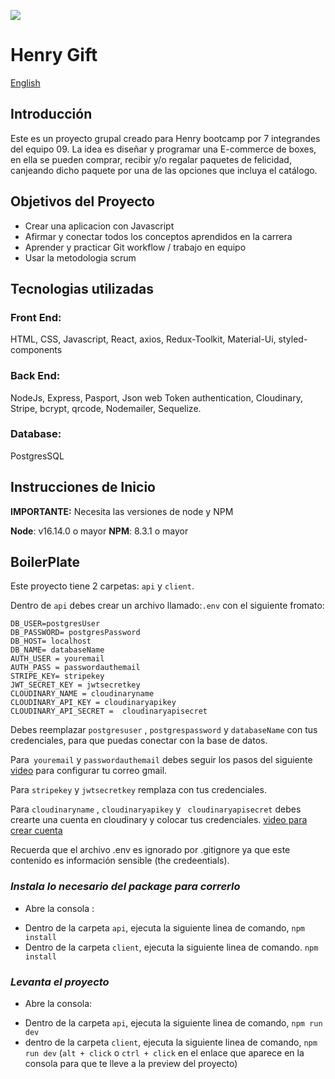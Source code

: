 <p align='left'>
    <img src='https://static.wixstatic.com/media/85087f_0d84cbeaeb824fca8f7ff18d7c9eaafd~mv2.png/v1/fill/w_160,h_30,al_c,q_85,usm_0.66_1.00_0.01/Logo_completo_Color_1PNG.webp' />
</p>

# Henry Gift

[English](../README.md)

## Introducción

Este es un proyecto grupal creado para Henry bootcamp por 7 integrandes del equipo 09.
La idea es diseñar y programar una E-commerce de boxes, en ella se pueden comprar, recibir y/o regalar paquetes de felicidad, canjeando dicho paquete por una de las opciones que incluya el catálogo.

## Objetivos del Proyecto

- Crear una aplicacion con Javascript
- Afirmar y conectar todos los conceptos aprendidos en la carrera
- Aprender y practicar Git workflow / trabajo en equipo
- Usar la metodologia scrum

## Tecnologias utilizadas

### Front End:

HTML, CSS, Javascript, React, axios, Redux-Toolkit, Material-Ui, styled-components

### Back End:

NodeJs, Express, Pasport, Json web Token authentication, Cloudinary, Stripe, bcrypt, qrcode, Nodemailer, Sequelize.

### Database:

PostgresSQL

## **Instrucciones de Inicio**

**IMPORTANTE:** Necesita las versiones de node y NPM

**Node**: v16.14.0 o mayor
**NPM**: 8.3.1 o mayor

## BoilerPlate

Este proyecto tiene 2 carpetas: `api` y `client`.

Dentro de `api` debes crear un archivo llamado:`.env` con el siguiente fromato:

```
DB_USER=postgresUser
DB_PASSWORD= postgresPassword
DB_HOST= localhost
DB_NAME= databaseName
AUTH_USER = youremail
AUTH_PASS = passwordauthemail
STRIPE_KEY= stripekey
JWT_SECRET_KEY = jwtsecretkey
CLOUDINARY_NAME = cloudinaryname
CLOUDINARY_API_KEY = cloudinaryapikey
CLOUDINARY_API_SECRET =  cloudinaryapisecret
```

Debes reemplazar `postgresuser` , `postgrespassword` y `databaseName` con tus credenciales, para que puedas conectar con la base de datos.

Para` youremail` y `passwordauthemail` debes seguir los pasos del siguiente <a href="https://www.youtube.com/watch?v=J4CtP1MBtOE&ab_channel=TonyTeachesTech">video</a> para configurar tu correo gmail.

Para `stripekey` y `jwtsecretkey` remplaza con tus credenciales.

Para `cloudinaryname` , `cloudinaryapikey` y ` cloudinaryapisecret` debes crearte una cuenta en cloudinary y colocar tus credenciales. <a href="https://www.youtube.com/watch?v=lcKQv4QAXME&t=1s&ab_channel=prefectcode">video para crear cuenta</a>

Recuerda que el archivo .env es ignorado por .gitignore ya que este contenido es información sensible (the credeentials).

### _Instala lo necesario del package para correrlo_

- Abre la consola :

* Dentro de la carpeta `api`, ejecuta la siguiente linea de comando, `npm install`
* Dentro de la carpeta `client`, ejecuta la siguiente linea de comando. `npm install`

### _Levanta el proyecto_

- Abre la consola:

* Dentro de la carpeta `api`, ejecuta la siguiente linea de comando, `npm run dev`
* dentro de la carpeta `client`, ejecuta la siguiente linea de comando, `npm run dev` (`alt + click` o `ctrl + click` en el enlace que aparece en la consola para que te lleve a la preview del proyecto)
